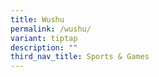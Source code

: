 ```yaml
---
title: Wushu
permalink: /wushu/
variant: tiptap
description: ""
third_nav_title: Sports & Games
---
```

